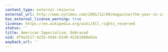 ```yaml
---
content_type: external-resource
external_url: http://www.nytimes.com/2001/12/09/magazine/the-year-in-ideas-a-to-z-american-imperialism-embraced.html
has_external_license_warning: true
license: https://en.wikipedia.org/wiki/All_rights_reserved
status: ''
title: American Imperialism, Embraced
uid: 4f9a3217-4235-45de-b2d9-422b1048e62a
wayback_url: ''
---
```

